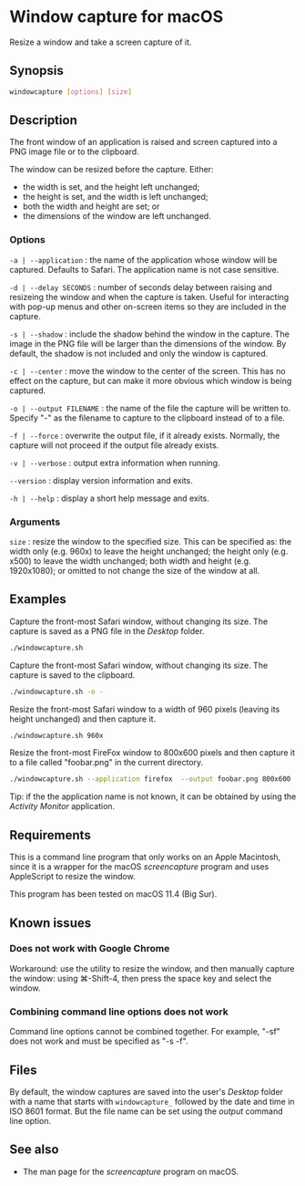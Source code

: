 # Window capture for macOS

Resize a window and take a screen capture of it.

## Synopsis

```sh
windowcapture [options] [size]
```

## Description

The front window of an application is raised and screen captured into
a PNG image file or to the clipboard.

The window can be resized before the capture. Either:

- the width is set, and the height left unchanged;
- the height is set, and the width is left unchanged;
- both the width and height are set; or
- the dimensions of the window are left unchanged.

### Options

`-a | --application`
: the name of the application whose window will be captured.
Defaults to Safari. The application name is not case sensitive.

`-d | --delay SECONDS`
: number of seconds delay between raising and resizeing the window and
when the capture is taken. Useful for interacting with pop-up menus
and other on-screen items so they are included in the capture.

`-s | --shadow`
: include the shadow behind the window in the capture. The image
in the PNG file will be larger than the dimensions of the window.
By default, the shadow is not included and only the window is captured.

`-c | --center`
: move the window to the center of the screen. This has no effect
on the capture, but can make it more obvious which window is being
captured.

`-o | --output FILENAME`
: the name of the file the capture will be written to. Specify "-"
as the filename to capture to the clipboard instead of to a file.

`-f | --force`
: overwrite the output file, if it already exists. Normally, the
capture will not proceed if the output file already exists.

`-v | --verbose`
: output extra information when running.

`--version`
: display version information and exits.

`-h | --help`
: display a short help message and exits.

### Arguments

`size`
: resize the window to the specified size. This can be specified as:
the width only (e.g. 960x) to leave the height unchanged; the height
only (e.g. x500) to leave the width unchanged; both width and height
(e.g. 1920x1080); or omitted to not change the size of the window at
all.

## Examples

Capture the front-most Safari window, without changing its size.
The capture is saved as a PNG file in the _Desktop_ folder.

```sh
./windowcapture.sh
```

Capture the front-most Safari window, without changing its size.
The capture is saved to the clipboard.

```sh
./windowcapture.sh -o -
```

Resize the front-most Safari window to a width of 960 pixels (leaving
its height unchanged) and then capture it.

```sh
./windowcapture.sh 960x
```

Resize the front-most FireFox window to 800x600 pixels and then
capture it to a file called "foobar.png" in the current directory.

```sh
./windowcapture.sh --application firefox  --output foobar.png 800x600
```

Tip: if the the application name is not known, it can be obtained by
using the _Activity Monitor_ application.

## Requirements

This is a command line program that only works on an Apple Macintosh,
since it is a wrapper for the macOS _screencapture_ program and uses
AppleScript to resize the window.

This program has been tested on macOS 11.4 (Big Sur).

## Known issues

### Does not work with Google Chrome

Workaround: use the utility to resize the window, and then manually
capture the window: using ⌘-Shift-4, then press the space key and
select the window.

### Combining command line options does not work

Command line options cannot be combined together. For example, "-sf"
does not work and must be specified as "-s -f".

## Files

By default, the window captures are saved into the user's _Desktop_
folder with a name that starts with `windowcapture_` followed by the
date and time in ISO 8601 format. But the file name can be set
using the _output_ command line option.

## See also

- The man page for the _screencapture_ program on macOS.
